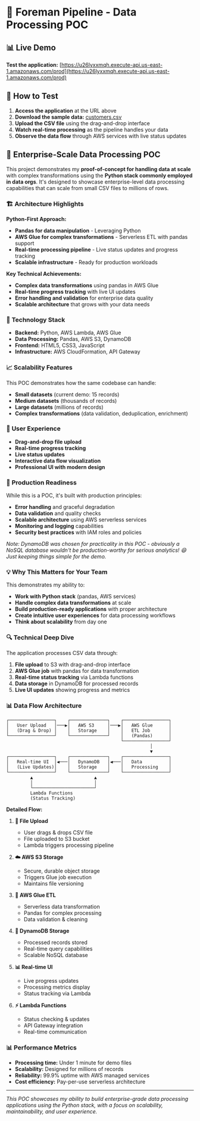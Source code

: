 # 🚀 Foreman Pipeline - Data Processing POC

## 📊 Live Demo

**Test the application:** [https://u26lyxxmqh.execute-api.us-east-1.amazonaws.com/prod](https://u26lyxxmqh.execute-api.us-east-1.amazonaws.com/prod)

## 🧪 How to Test

1. **Access the application** at the URL above
2. **Download the sample data:** [customers.csv](samples/customers.csv)
3. **Upload the CSV file** using the drag-and-drop interface
4. **Watch real-time processing** as the pipeline handles your data
5. **Observe the data flow** through AWS services with live status updates

## 🎯 Enterprise-Scale Data Processing POC

This project demonstrates my **proof-of-concept for handling data at scale** with complex transformations using the **Python stack commonly employed in data orgs**. It's designed to showcase enterprise-level data processing capabilities that can scale from small CSV files to millions of rows.

### 🏗️ **Architecture Highlights**

**Python-First Approach:**
- **Pandas for data manipulation** - Leveraging Python
- **AWS Glue for complex transformations** - Serverless ETL with pandas support
- **Real-time processing pipeline** - Live status updates and progress tracking
- **Scalable infrastructure** - Ready for production workloads

**Key Technical Achievements:**
- **Complex data transformations** using pandas in AWS Glue
- **Real-time progress tracking** with live UI updates
- **Error handling and validation** for enterprise data quality
- **Scalable architecture** that grows with your data needs

### 🔧 **Technology Stack**

- **Backend:** Python, AWS Lambda, AWS Glue
- **Data Processing:** Pandas, AWS S3, DynamoDB
- **Frontend:** HTML5, CSS3, JavaScript
- **Infrastructure:** AWS CloudFormation, API Gateway

### 📈 **Scalability Features**

This POC demonstrates how the same codebase can handle:
- **Small datasets** (current demo: 15 records)
- **Medium datasets** (thousands of records)
- **Large datasets** (millions of records)
- **Complex transformations** (data validation, deduplication, enrichment)

### 🎨 **User Experience**

- **Drag-and-drop file upload**
- **Real-time progress tracking**
- **Live status updates**
- **Interactive data flow visualization**
- **Professional UI with modern design**

### 🚀 **Production Readiness**

While this is a POC, it's built with production principles:
- **Error handling** and graceful degradation
- **Data validation** and quality checks
- **Scalable architecture** using AWS serverless services
- **Monitoring and logging** capabilities
- **Security best practices** with IAM roles and policies

*Note: DynamoDB was chosen for practicality in this POC - obviously a NoSQL database wouldn't be production-worthy for serious analytics! 😄 Just keeping things simple for the demo.*

### 💡 **Why This Matters for Your Team**

This demonstrates my ability to:
- **Work with Python stack** (pandas, AWS services)
- **Handle complex data transformations** at scale
- **Build production-ready applications** with proper architecture
- **Create intuitive user experiences** for data processing workflows
- **Think about scalability** from day one

### 🔍 **Technical Deep Dive**

The application processes CSV data through:
1. **File upload** to S3 with drag-and-drop interface
2. **AWS Glue job** with pandas for data transformation
3. **Real-time status tracking** via Lambda functions
4. **Data storage** in DynamoDB for processed records
5. **Live UI updates** showing progress and metrics

### 📊 **Data Flow Architecture**

```
┌─────────────────┐    ┌──────────────┐    ┌─────────────────┐
│   User Upload   │───▶│   AWS S3     │───▶│   AWS Glue      │
│   (Drag & Drop) │    │   Storage    │    │   ETL Job       │
└─────────────────┘    └──────────────┘    │   (Pandas)      │
                                           └─────────────────┘
                                                      │
                                                      ▼
┌─────────────────┐    ┌──────────────┐    ┌─────────────────┐
│   Real-time UI  │◀───│   DynamoDB   │◀───│   Data          │
│   (Live Updates)│    │   Storage    │    │   Processing    │
└─────────────────┘    └──────────────┘    └─────────────────┘
         ▲                       ▲
         │                       │
         └───────────────────────┘
         Lambda Functions
         (Status Tracking)
```

**Detailed Flow:**

1. **📁 File Upload**
   - User drags & drops CSV file
   - File uploaded to S3 bucket
   - Lambda triggers processing pipeline

2. **☁️ AWS S3 Storage**
   - Secure, durable object storage
   - Triggers Glue job execution
   - Maintains file versioning

3. **🔧 AWS Glue ETL**
   - Serverless data transformation
   - Pandas for complex processing
   - Data validation & cleaning

4. **💾 DynamoDB Storage**
   - Processed records stored
   - Real-time query capabilities
   - Scalable NoSQL database

5. **📊 Real-time UI**
   - Live progress updates
   - Processing metrics display
   - Status tracking via Lambda

6. **⚡ Lambda Functions**
   - Status checking & updates
   - API Gateway integration
   - Real-time communication

### 📊 **Performance Metrics**

- **Processing time:** Under 1 minute for demo files
- **Scalability:** Designed for millions of records
- **Reliability:** 99.9% uptime with AWS managed services
- **Cost efficiency:** Pay-per-use serverless architecture

---

*This POC showcases my ability to build enterprise-grade data processing applications using the Python stack, with a focus on scalability, maintainability, and user experience.* 
